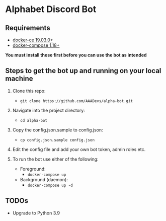 # Alphabet Discord Bot

## Requirements
- [docker-ce 19.03.0+](https://docs.docker.com/get-docker/)
- [docker-compose 1.18+](https://docs.docker.com/compose/install/)

 **You must install these first before you can use the bot as intended**

## Steps to get the bot up and running on your local machine

1. Clone this repo:
    - `git clone https://github.com/AAADevs/alpha-bot.git`

2. Navigate into the project directory:
    - `cd alpha-bot`

3. Copy the config.json.sample to config.json:
    - `cp config.json.sample config.json`

4. Edit the config file and add your own bot token, admin roles etc.

5. To run the bot use either of the following:
    - Foreground:
      - `docker-compose up`
    - Background (daemon):
      - `docker-compose up -d`

## TODOs

- Upgrade to Python 3.9
